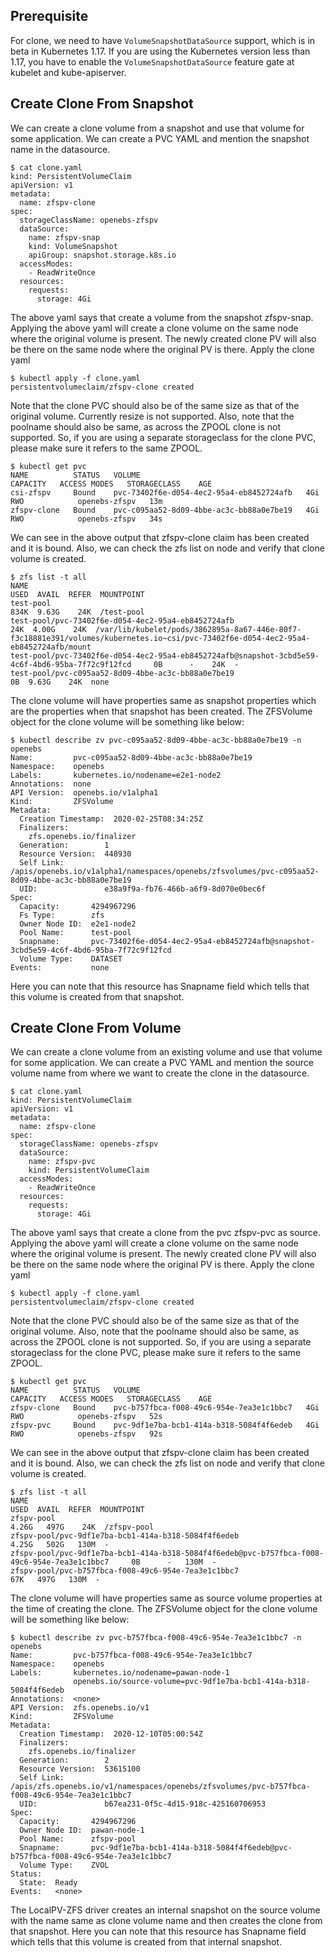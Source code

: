 ## Prerequisite

For clone, we need to have `VolumeSnapshotDataSource` support, which is in beta in Kubernetes 1.17. If you are using the Kubernetes version less than 1.17, you have to enable the `VolumeSnapshotDataSource` feature gate at kubelet and kube-apiserver.

## Create Clone From Snapshot

We can create a clone volume from a snapshot and use that volume for some application. We can create a PVC YAML and mention the snapshot name in the datasource.

```
$ cat clone.yaml
kind: PersistentVolumeClaim
apiVersion: v1
metadata:
  name: zfspv-clone
spec:
  storageClassName: openebs-zfspv
  dataSource:
    name: zfspv-snap
    kind: VolumeSnapshot
    apiGroup: snapshot.storage.k8s.io
  accessModes:
    - ReadWriteOnce
  resources:
    requests:
      storage: 4Gi
```

The above yaml says that create a volume from the snapshot zfspv-snap. Applying the above yaml will create a clone volume on the same node where the original volume is present. The newly created clone PV will also be there on the same node where the original PV is there. Apply the clone yaml

```
$ kubectl apply -f clone.yaml 
persistentvolumeclaim/zfspv-clone created
```

Note that the clone PVC should also be of the same size as that of the original volume. Currently resize is not supported. Also, note that the poolname should also be same, as across the ZPOOL clone is not supported. So, if you are using a separate storageclass for the clone PVC, please make sure it refers to the same ZPOOL.

```
$ kubectl get pvc
NAME          STATUS   VOLUME                                     CAPACITY   ACCESS MODES   STORAGECLASS    AGE
csi-zfspv     Bound    pvc-73402f6e-d054-4ec2-95a4-eb8452724afb   4Gi        RWO            openebs-zfspv   13m
zfspv-clone   Bound    pvc-c095aa52-8d09-4bbe-ac3c-bb88a0e7be19   4Gi        RWO            openebs-zfspv   34s
```

We can see in the above output that zfspv-clone claim has been created and it is bound. Also, we can check the zfs list on node and verify that clone volume is created.

```
$ zfs list -t all
NAME                                                                                               USED  AVAIL  REFER  MOUNTPOINT
test-pool                                                                                          834K  9.63G    24K  /test-pool
test-pool/pvc-73402f6e-d054-4ec2-95a4-eb8452724afb                                                  24K  4.00G    24K  /var/lib/kubelet/pods/3862895a-8a67-446e-80f7-f3c18881e391/volumes/kubernetes.io~csi/pvc-73402f6e-d054-4ec2-95a4-eb8452724afb/mount
test-pool/pvc-73402f6e-d054-4ec2-95a4-eb8452724afb@snapshot-3cbd5e59-4c6f-4bd6-95ba-7f72c9f12fcd     0B      -    24K  -
test-pool/pvc-c095aa52-8d09-4bbe-ac3c-bb88a0e7be19                                                   0B  9.63G    24K  none
```

The clone volume will have properties same as snapshot properties which are the properties when that snapshot has been created. The ZFSVolume object for the clone volume will be something like below:

```
$ kubectl describe zv pvc-c095aa52-8d09-4bbe-ac3c-bb88a0e7be19 -n openebs
Name:         pvc-c095aa52-8d09-4bbe-ac3c-bb88a0e7be19
Namespace:    openebs
Labels:       kubernetes.io/nodename=e2e1-node2
Annotations:  none
API Version:  openebs.io/v1alpha1
Kind:         ZFSVolume
Metadata:
  Creation Timestamp:  2020-02-25T08:34:25Z
  Finalizers:
    zfs.openebs.io/finalizer
  Generation:        1
  Resource Version:  448930
  Self Link:         /apis/openebs.io/v1alpha1/namespaces/openebs/zfsvolumes/pvc-c095aa52-8d09-4bbe-ac3c-bb88a0e7be19
  UID:               e38a9f9a-fb76-466b-a6f9-8d070e0bec6f
Spec:
  Capacity:       4294967296
  Fs Type:        zfs
  Owner Node ID:  e2e1-node2
  Pool Name:      test-pool
  Snapname:       pvc-73402f6e-d054-4ec2-95a4-eb8452724afb@snapshot-3cbd5e59-4c6f-4bd6-95ba-7f72c9f12fcd
  Volume Type:    DATASET
Events:           none
```

Here you can note that this resource has Snapname field which tells that this volume is created from that snapshot.

## Create Clone From Volume

We can create a clone volume from an existing volume and use that volume for some application. We can create a PVC YAML and mention the source volume name from where we want to create the clone in the datasource.

```
$ cat clone.yaml
kind: PersistentVolumeClaim
apiVersion: v1
metadata:
  name: zfspv-clone
spec:
  storageClassName: openebs-zfspv
  dataSource:
    name: zfspv-pvc
    kind: PersistentVolumeClaim
  accessModes:
    - ReadWriteOnce
  resources:
    requests:
      storage: 4Gi
```

The above yaml says that create a clone from the pvc zfspv-pvc as source. Applying the above yaml will create a clone volume on the same node where the original volume is present. The newly created clone PV will also be there on the same node where the original PV is there. Apply the clone yaml

```
$ kubectl apply -f clone.yaml 
persistentvolumeclaim/zfspv-clone created
```

Note that the clone PVC should also be of the same size as that of the original volume. Also, note that the poolname should also be same, as across the ZPOOL clone is not supported. So, if you are using a separate storageclass for the clone PVC, please make sure it refers to the same ZPOOL.

```
$ kubectl get pvc
NAME          STATUS   VOLUME                                     CAPACITY   ACCESS MODES   STORAGECLASS    AGE
zfspv-clone   Bound    pvc-b757fbca-f008-49c6-954e-7ea3e1c1bbc7   4Gi        RWO            openebs-zfspv   52s
zfspv-pvc     Bound    pvc-9df1e7ba-bcb1-414a-b318-5084f4f6edeb   4Gi        RWO            openebs-zfspv   92s
```

We can see in the above output that zfspv-clone claim has been created and it is bound. Also, we can check the zfs list on node and verify that clone volume is created.

```
$ zfs list -t all
NAME                                                                                           USED  AVAIL  REFER  MOUNTPOINT
zfspv-pool                                                                                    4.26G   497G    24K  /zfspv-pool
zfspv-pool/pvc-9df1e7ba-bcb1-414a-b318-5084f4f6edeb                                           4.25G   502G   130M  -
zfspv-pool/pvc-9df1e7ba-bcb1-414a-b318-5084f4f6edeb@pvc-b757fbca-f008-49c6-954e-7ea3e1c1bbc7     0B      -   130M  -
zfspv-pool/pvc-b757fbca-f008-49c6-954e-7ea3e1c1bbc7                                             67K   497G   130M  -
```

The clone volume will have properties same as source volume properties at the time of creating the clone. The ZFSVolume object for the clone volume will be something like below:

```
$ kubectl describe zv pvc-b757fbca-f008-49c6-954e-7ea3e1c1bbc7 -n openebs
Name:         pvc-b757fbca-f008-49c6-954e-7ea3e1c1bbc7
Namespace:    openebs
Labels:       kubernetes.io/nodename=pawan-node-1
              openebs.io/source-volume=pvc-9df1e7ba-bcb1-414a-b318-5084f4f6edeb
Annotations:  <none>
API Version:  zfs.openebs.io/v1
Kind:         ZFSVolume
Metadata:
  Creation Timestamp:  2020-12-10T05:00:54Z
  Finalizers:
    zfs.openebs.io/finalizer
  Generation:        2
  Resource Version:  53615100
  Self Link:         /apis/zfs.openebs.io/v1/namespaces/openebs/zfsvolumes/pvc-b757fbca-f008-49c6-954e-7ea3e1c1bbc7
  UID:               b67ea231-0f5c-4d15-918c-425160706953
Spec:
  Capacity:       4294967296
  Owner Node ID:  pawan-node-1
  Pool Name:      zfspv-pool
  Snapname:       pvc-9df1e7ba-bcb1-414a-b318-5084f4f6edeb@pvc-b757fbca-f008-49c6-954e-7ea3e1c1bbc7
  Volume Type:    ZVOL
Status:
  State:  Ready
Events:   <none>
```

The LocalPV-ZFS driver creates an internal snapshot on the source volume with the name same as clone volume name and then creates the clone from that snapshot. Here you can note that this resource has Snapname field which tells that this volume is created from that internal snapshot.
